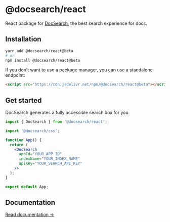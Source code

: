 # @docsearch/react

React package for [DocSearch](http://docsearch.algolia.com/), the best search experience for docs.

## Installation

```bash
yarn add @docsearch/react@beta
# or
npm install @docsearch/react@beta
```

If you don’t want to use a package manager, you can use a standalone endpoint:

```html
<script src="https://cdn.jsdelivr.net/npm/@docsearch/react@beta"></script>
```

## Get started

DocSearch generates a fully accessible search box for you.

```jsx App.js
import { DocSearch } from '@docsearch/react';

import '@docsearch/css';

function App() {
  return (
    <DocSearch
      appId="YOUR_APP_ID"
      indexName="YOUR_INDEX_NAME"
      apiKey="YOUR_SEARCH_API_KEY"
    />
  );
}

export default App;
```

## Documentation

[Read documentation →](https://docsearch.algolia.com/docs/docsearch-v3)
